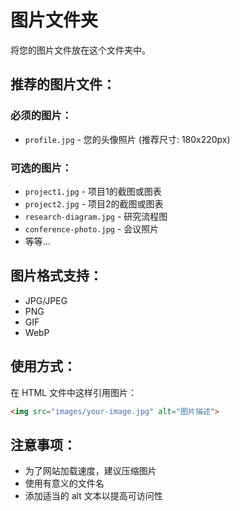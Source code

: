 # 图片文件夹

将您的图片文件放在这个文件夹中。

## 推荐的图片文件：

### 必须的图片：
- `profile.jpg` - 您的头像照片 (推荐尺寸: 180x220px)

### 可选的图片：
- `project1.jpg` - 项目1的截图或图表
- `project2.jpg` - 项目2的截图或图表
- `research-diagram.jpg` - 研究流程图
- `conference-photo.jpg` - 会议照片
- 等等...

## 图片格式支持：
- JPG/JPEG
- PNG
- GIF
- WebP

## 使用方式：
在 HTML 文件中这样引用图片：
```html
<img src="images/your-image.jpg" alt="图片描述">
```

## 注意事项：
- 为了网站加载速度，建议压缩图片
- 使用有意义的文件名
- 添加适当的 alt 文本以提高可访问性
